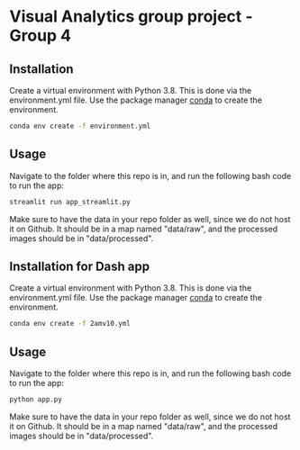 # Visual Analytics group project - Group 4

## Installation

Create a virtual environment with Python 3.8. This is done via the environment.yml file.
Use the package manager [conda](https://docs.conda.io/en/latest/) to create the environment.

```bash
conda env create -f environment.yml
```

## Usage
Navigate to the folder where this repo is in, and run the following bash code to run the app:

```bash
streamlit run app_streamlit.py
```

Make sure to have the data in your repo folder as well, since we do not host it on Github. It should be in a map named
"data/raw", and the processed images should be in "data/processed".

## Installation for Dash app

Create a virtual environment with Python 3.8. This is done via the environment.yml file.
Use the package manager [conda](https://docs.conda.io/en/latest/) to create the environment.

```bash
conda env create -f 2amv10.yml
```

## Usage
Navigate to the folder where this repo is in, and run the following bash code to run the app:

```bash
python app.py
```

Make sure to have the data in your repo folder as well, since we do not host it on Github. It should be in a map named
"data/raw", and the processed images should be in "data/processed".

